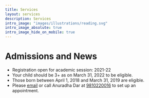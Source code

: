 ```yaml
---
title: Services
layout: services
description: Services
intro_image: "images/illustrations/reading.svg"
intro_image_absolute: true
intro_image_hide_on_mobile: true
---
```


# Admissions and News

* Registration open for academic session: 2021-22
* Your child should be 3+ as on March 31, 2022 to be eligible. 
* Those born between April 1, 2018 and March 31, 2019 are eligible.
* Please [email](mailto:anuradhadar@pinknbluenursery.com) or call Anuradha Dar at [9810220016](tel:+919810220016) to set up an appointment.